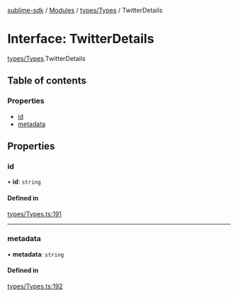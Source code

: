 [sublime-sdk](../README.md) / [Modules](../modules.md) / [types/Types](../modules/types_Types.md) / TwitterDetails

# Interface: TwitterDetails

[types/Types](../modules/types_Types.md).TwitterDetails

## Table of contents

### Properties

- [id](types_Types.TwitterDetails.md#id)
- [metadata](types_Types.TwitterDetails.md#metadata)

## Properties

### id

• **id**: `string`

#### Defined in

[types/Types.ts:191](https://github.com/sublime-finance/sublime-sdk/blob/8d25170/src/types/Types.ts#L191)

___

### metadata

• **metadata**: `string`

#### Defined in

[types/Types.ts:192](https://github.com/sublime-finance/sublime-sdk/blob/8d25170/src/types/Types.ts#L192)
